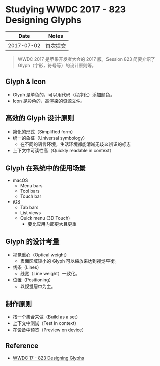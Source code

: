 # Studying WWDC 2017 - 823 Designing Glyphs

| Date | Notes |
|:-----:|:-----:|
| 2017-07-02 | 首次提交 |

> WWDC 2017 是苹果开发者大会的 2017 版。Session 823 简要介绍了 Glyph（字形，符号等）的设计原则等。

## Glyph & Icon

- Glyph 是单色的，可以用代码（程序化）添加颜色。
- Icon 是彩色的，高渲染的资源文件。

## 高效的 Glyph 设计原则

- 简化的形式（Simplified form）
- 统一的象征（Universal symbology）
  - 在不同的语言环境，生活环境都能清晰无歧义辨识的标志
- 上下文中可读性高（Quickly readable in context）

## Glyph 在系统中的使用场景

- macOS
  - Menu bars
  - Tool bars
  - Touch bar
- iOS
  - Tab bars
  - List views
  - Quick menu (3D Touch)
    - 要比应用内部更大且更重

## Glyph 的设计考量

- 视觉重心（Optical weight）
  - 表面区域较小的 Glyph 可以缩放来达到视觉平衡。
- 线条（Lines）
  - 线宽（Line weight）一致化。
- 位置（Positioning）
  - 以视觉居中为主。

## 制作原则

- 按一个集合来做（Build as a set）
- 上下文中测试（Test in context）
- 在设备中预览（Preview on device）

## Reference

- [WWDC 17 - 823 Designing Glyphs](https://developer.apple.com/videos/play/wwdc2017/823/)
